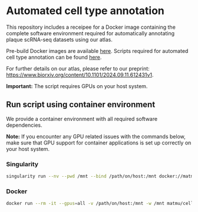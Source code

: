 # Automated cell type annotation

This repository includes a receipee for a Docker image containing the complete software environment required for automatically annotating plaque scRNA-seq datasets using our atlas. 

Pre-build Docker images are available [here](https://hub.docker.com/repository/docker/matmu/cell_type_annotation). Scripts required for automated cell type annotation can be found [here](https://github.com/kotr98/plaque-atlas-mapping).

For further details on our atlas, please refer to our preprint: https://www.biorxiv.org/content/10.1101/2024.09.11.612431v1⁠. 

**Important:** The script requires GPUs on your host system.


## Run script using container environment

We provide a container environment with all required software dependencies.

**Note:** If you encounter any GPU related issues with the commands below, make sure that GPU support for container applications is set up correctly on your host system.


### Singularity

```bash
singularity run --nv --pwd /mnt --bind /path/on/host:/mnt docker://matmu/cell_type_annotation:latest
```


### Docker

```bash
docker run --rm -it --gpus=all -v /path/on/host:/mnt -w /mnt matmu/cell_type_annotation:latest
```


